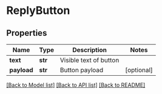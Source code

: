 # ReplyButton

## Properties
Name | Type | Description | Notes
------------ | ------------- | ------------- | -------------
**text** | **str** | Visible text of button | 
**payload** | **str** | Button payload | [optional] 

[[Back to Model list]](../README.md#documentation-for-models) [[Back to API list]](../README.md#documentation-for-api-endpoints) [[Back to README]](../README.md)



